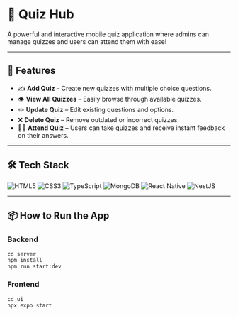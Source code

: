 # 🧠 Quiz Hub

A powerful and interactive mobile quiz application where admins can manage quizzes and users can attend them with ease!

---

## 🚀 Features

- ✍️ **Add Quiz** – Create new quizzes with multiple choice questions.
- 👁️ **View All Quizzes** – Easily browse through available quizzes.
- ✏️ **Update Quiz** – Edit existing questions and options.
- ❌ **Delete Quiz** – Remove outdated or incorrect quizzes.
- 🧑‍🎓 **Attend Quiz** – Users can take quizzes and receive instant feedback on their answers.

---

## 🛠️ Tech Stack

 ![HTML5](https://img.shields.io/badge/HTML5-E34F26?style=for-the-badge&logo=html5&logoColor=white) 
 ![CSS3](https://img.shields.io/badge/CSS3-1572B6?style=for-the-badge&logo=css3&logoColor=white) 
 ![TypeScript](https://img.shields.io/badge/TypeScript-3178C6?style=for-the-badge&logo=typescript&logoColor=white) 
 ![MongoDB](https://img.shields.io/badge/MongoDB-4EA94B?style=for-the-badge&logo=mongodb&logoColor=white) 
 ![React Native](https://img.shields.io/badge/React%20Native-20232A?style=for-the-badge&logo=react&logoColor=61DAFB) 
 ![NestJS](https://img.shields.io/badge/NestJS-E0234E?style=for-the-badge&logo=nestjs&logoColor=white) 

---

## 📦 How to Run the App

### Backend
```
cd server
npm install
npm run start:dev
```
### Frontend
```
cd ui
npx expo start
```
